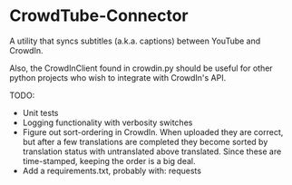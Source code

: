 CrowdTube-Connector
===================

A utility that syncs subtitles (a.k.a. captions) between YouTube and CrowdIn.

Also, the CrowdInClient found in crowdin.py should be useful for other python
projects who wish to integrate with CrowdIn's API.

TODO:
- Unit tests
- Logging functionality with verbosity switches
- Figure out sort-ordering in CrowdIn. When uploaded they are correct, but after a few translations are completed they become sorted by translation status with untranslated above translated.  Since these are time-stamped, keeping the order is a big deal.
- Add a requirements.txt, probably with:
    requests
